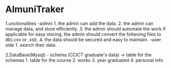 # AlmuniTraker

1.unctionalities
  -admin
        1. the admin can add the data.
        2. the admin can manage data, and store efficiently.
        3. the admin should automate the work if applicable for easy storing, the admin should convert the follwoing files to db(.csv or .xsl).
        4. the data should be secured and easy to maintain.
  -user side
        1. search their data.

2.DataBase(Mysql)
    - schema (CCICT graduate's data)
        -> table for the schemas
            1. table for the course
            2. works
            3. year graduated
            4. personal info
